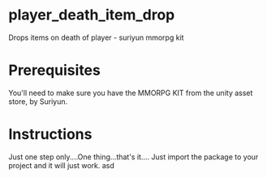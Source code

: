 # player_death_item_drop
Drops items on death of player - suriyun mmorpg kit


# Prerequisites
You'll need to make sure you have the MMORPG KIT from the unity asset store, by Suriyun.

# Instructions
Just one step only....One thing...that's it....
Just import the package to your project and it will just work.
asd
